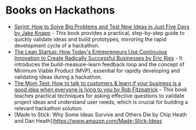 # Books on Hackathons

*   [Sprint: How to Solve Big Problems and Test New Ideas in Just Five Days by Jake Knapp](https://www.amazon.com/Sprint-Solve-Problems-Test-Ideas/dp/1501121746/) - This book provides a practical, step-by-step guide to quickly validate ideas and build prototypes, mirroring the rapid development cycle of a hackathon.
*   [The Lean Startup: How Today's Entrepreneurs Use Continuous Innovation to Create Radically Successful Businesses by Eric Ries](https://www.amazon.com/Lean-Startup-Entrepreneurs-Continuous-Innovation/dp/0307887898/) - It introduces the build-measure-learn feedback loop and the concept of Minimum Viable Product (MVP), essential for rapidly developing and validating ideas during a hackathon.
*   [The Mom Test: How to talk to customers & learn if your business is a good idea when everyone is lying to you by Rob Fitzpatrick](https://www.amazon.com/Mom-Test-customers-business-everyone/dp/1492180709/) - This book teaches practical techniques for asking effective questions to validate project ideas and understand user needs, which is crucial for building a relevant hackathon solution.
*   [Made to Stick: Why Some Ideas Survive and Others Die by Chip Heath and Dan Heath](https://www.amazon.com/Made-Stick-Ideas